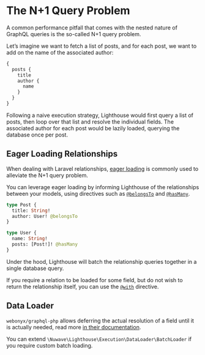 # The N+1 Query Problem

A common performance pitfall that comes with the nested nature of GraphQL queries
is the so-called N+1 query problem.

Let’s imagine we want to fetch a list of posts, and for each post, we want to add on the
name of the associated author:

```graphql
{
  posts {
    title
    author {
      name
    }
  }
}
```

Following a naive execution strategy, Lighthouse would first query a list of posts,
then loop over that list and resolve the individual fields.
The associated author for each post would be lazily loaded, querying the database
once per post.

## Eager Loading Relationships

When dealing with Laravel relationships, [eager loading](https://laravel.com/docs/eloquent-relationships#eager-loading)
is commonly used to alleviate the N+1 query problem.

You can leverage eager loading by informing Lighthouse of the relationships between your models,
using directives such as [`@belongsTo`](../api-reference/directives.md#belongsto) and [`@hasMany`](../api-reference/directives.md#hasmany).

```graphql
type Post {
  title: String!
  author: User! @belongsTo
}

type User {
  name: String!
  posts: [Post!]! @hasMany
}
```

Under the hood, Lighthouse will batch the relationship queries together in a single database query.

If you require a relation to be loaded for some field, but do not wish to return the relationship itself,
you can use the [`@with`](../api-reference/directives.md#with) directive.

## Data Loader

`webonyx/graphql-php` allows deferring the actual resolution of a field until it is actually needed,
read more [in their documentation](http://webonyx.github.io/graphql-php/data-fetching/#solving-n1-problem).

You can extend `\Nuwave\Lighthouse\Execution\DataLoader\BatchLoader` if you require custom batch loading.
